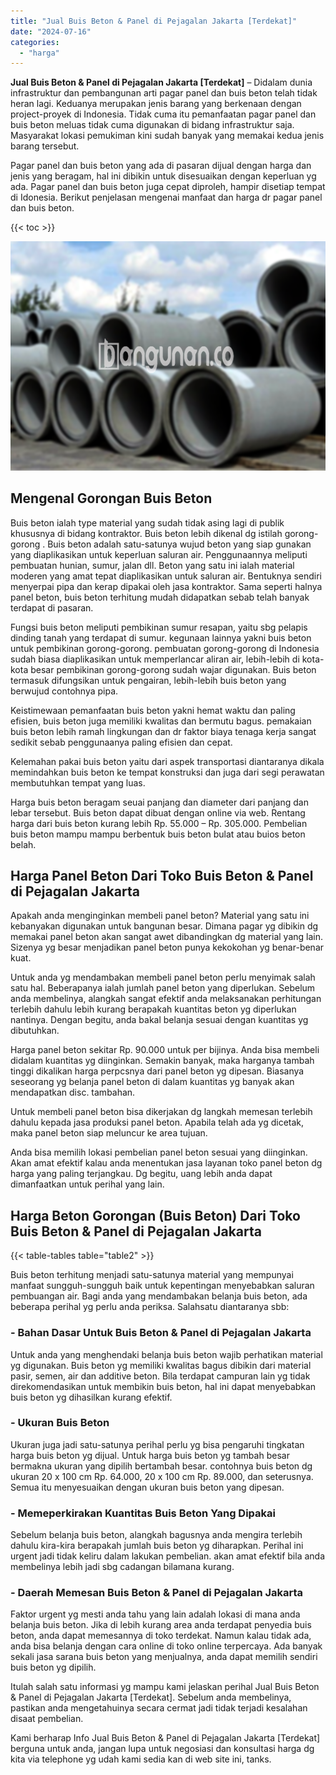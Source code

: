 ```yaml
---
title: "Jual Buis Beton & Panel di Pejagalan Jakarta [Terdekat]"
date: "2024-07-16"
categories: 
  - "harga"
---
```


**Jual Buis Beton & Panel di Pejagalan Jakarta \[Terdekat\]** – Didalam dunia infrastruktur dan pembangunan arti pagar panel dan buis beton telah tidak heran lagi. Keduanya merupakan jenis barang yang berkenaan dengan project-proyek di Indonesia. Tidak cuma itu pemanfaatan pagar panel dan buis beton meluas tidak cuma digunakan di bidang infrastruktur saja. Masyarakat lokasi pemukiman kini sudah banyak yang memakai kedua jenis barang tersebut.

Pagar panel dan buis beton yang ada di pasaran dijual dengan harga dan jenis yang beragam, hal ini dibikin untuk disesuaikan dengan keperluan yg ada. Pagar panel dan buis beton juga cepat diproleh, hampir disetiap tempat di Idonesia. Berikut penjelasan mengenai manfaat dan harga dr pagar panel dan buis beton.

{{< toc >}}

![Jual Buis Beton & Panel di Pejagalan Jakarta [Terdekat]](/images/jual-panel-buis-beton-murah-36.png)

## Mengenal Gorongan Buis Beton

Buis beton ialah type material yang sudah tidak asing lagi di publik khususnya di bidang kontraktor. Buis beton lebih dikenal dg istilah gorong-gorong . Buis beton adalah satu-satunya wujud beton yang siap gunakan yang diaplikasikan untuk keperluan saluran air. Penggunaannya meliputi pembuatan hunian, sumur, jalan dll. Beton yang satu ini ialah material moderen yang amat tepat diaplikasikan untuk saluran air. Bentuknya sendiri menyerpai pipa dan kerap dipakai oleh jasa kontraktor. Sama seperti halnya panel beton, buis beton terhitung mudah didapatkan sebab telah banyak terdapat di pasaran.

Fungsi buis beton meliputi pembikinan sumur resapan, yaitu sbg pelapis dinding tanah yang terdapat di sumur. kegunaan lainnya yakni buis beton untuk pembikinan gorong-gorong. pembuatan gorong-gorong di Indonesia sudah biasa diaplikasikan untuk memperlancar aliran air, lebih-lebih di kota-kota besar pembikinan gorong-gorong sudah wajar digunakan. Buis beton termasuk difungsikan untuk pengairan, lebih-lebih buis beton yang berwujud contohnya pipa.

Keistimewaan pemanfaatan buis beton yakni hemat waktu dan paling efisien, buis beton juga memiliki kwalitas dan bermutu bagus. pemakaian buis beton lebih ramah lingkungan dan dr faktor biaya tenaga kerja sangat sedikit sebab penggunaanya paling efisien dan cepat.

Kelemahan pakai buis beton yaitu dari aspek transportasi diantaranya dikala memindahkan buis beton ke tempat konstruksi dan juga dari segi perawatan membutuhkan tempat yang luas.

Harga buis beton beragam seuai panjang dan diameter dari panjang dan lebar tersebut. Buis beton dapat dibuat dengan online via web. Rentang harga dari buis beton kurang lebih Rp. 55.000 – Rp. 305.000. Pembelian buis beton mampu mampu berbentuk buis beton bulat atau buios beton belah.

## Harga Panel Beton Dari Toko Buis Beton & Panel di Pejagalan Jakarta

Apakah anda menginginkan membeli panel beton? Material yang satu ini kebanyakan digunakan untuk bangunan besar. Dimana pagar yg dibikin dg memakai panel beton akan sangat awet dibandingkan dg material yang lain. Sizenya yg besar menjadikan panel beton punya kekokohan yg benar-benar kuat.

Untuk anda yg mendambakan membeli panel beton perlu menyimak salah satu hal. Beberapanya ialah jumlah panel beton yang diperlukan. Sebelum anda membelinya, alangkah sangat efektif anda melaksanakan perhitungan terlebih dahulu lebih kurang berapakah kuantitas beton yg diperlukan nantinya. Dengan begitu, anda bakal belanja sesuai dengan kuantitas yg dibutuhkan.

Harga panel beton sekitar Rp. 90.000 untuk per bijinya. Anda bisa membeli didalam kuantitas yg diinginkan. Semakin banyak, maka harganya tambah tinggi dikalikan harga perpcsnya dari panel beton yg dipesan. Biasanya seseorang yg belanja panel beton di dalam kuantitas yg banyak akan mendapatkan disc. tambahan.

Untuk membeli panel beton bisa dikerjakan dg langkah memesan terlebih dahulu kepada jasa produksi panel beton. Apabila telah ada yg dicetak, maka panel beton siap meluncur ke area tujuan.

Anda bisa memilih lokasi pembelian panel beton sesuai yang diinginkan. Akan amat efektif kalau anda menentukan jasa layanan toko panel beton dg harga yang paling terjangkau. Dg begitu, uang lebih anda dapat dimanfaatkan untuk perihal yang lain.

## Harga Beton Gorongan (Buis Beton) Dari Toko Buis Beton & Panel di Pejagalan Jakarta

{{< table-tables table="table2" >}}

Buis beton terhitung menjadi satu-satunya material yang mempunyai manfaat sungguh-sungguh baik untuk kepentingan menyebabkan saluran pembuangan air. Bagi anda yang mendambakan belanja buis beton, ada beberapa perihal yg perlu anda periksa. Salahsatu diantaranya sbb:

### \- Bahan Dasar Untuk Buis Beton & Panel di Pejagalan Jakarta

Untuk anda yang menghendaki belanja buis beton wajib perhatikan material yg digunakan. Buis beton yg memiliki kwalitas bagus dibikin dari material pasir, semen, air dan additive beton. Bila terdapat campuran lain yg tidak direkomendasikan untuk membikin buis beton, hal ini dapat menyebabkan buis beton yg dihasilkan kurang efektif.

### \- Ukuran Buis Beton

Ukuran juga jadi satu-satunya perihal perlu yg bisa pengaruhi tingkatan harga buis beton yg dijual. Untuk harga buis beton yg tambah besar bermakna ukuran yang dipilih bertambah besar. contohnya buis beton dg ukuran 20 x 100 cm Rp. 64.000, 20 x 100 cm Rp. 89.000, dan seterusnya. Semua itu menyesuaikan dengan ukuran buis beton yang dipesan.

### \- Memeperkirakan Kuantitas Buis Beton Yang Dipakai

Sebelum belanja buis beton, alangkah bagusnya anda mengira terlebih dahulu kira-kira berapakah jumlah buis beton yg diharapkan. Perihal ini urgent jadi tidak keliru dalam lakukan pembelian. akan amat efektif bila anda membelinya lebih jadi sbg cadangan bilamana kurang.

### \- Daerah Memesan Buis Beton & Panel di Pejagalan Jakarta

Faktor urgent yg mesti anda tahu yang lain adalah lokasi di mana anda belanja buis beton. Jika di lebih kurang area anda terdapat penyedia buis beton, anda dapat memesannya di toko terdekat. Namun kalau tidak ada, anda bisa belanja dengan cara online di toko online terpercaya. Ada banyak sekali jasa sarana buis beton yang menjualnya, anda dapat memilih sendiri buis beton yg dipilih.

Itulah salah satu informasi yg mampu kami jelaskan perihal Jual Buis Beton & Panel di Pejagalan Jakarta \[Terdekat\]. Sebelum anda membelinya, pastikan anda mengetahuinya secara cermat jadi tidak terjadi kesalahan disaat pembelian.

Kami berharap Info Jual Buis Beton & Panel di Pejagalan Jakarta \[Terdekat\] berguna untuk anda, jangan lupa untuk negosiasi dan konsultasi harga dg kita via telephone yg udah kami sedia kan di web site ini, tanks.
